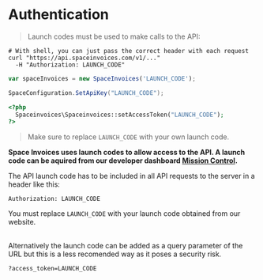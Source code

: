 # Authentication

> Launch codes must be used to make calls to the API:

```shell
# With shell, you can just pass the correct header with each request
curl "https://api.spaceinvoices.com/v1/..."
  -H "Authorization: LAUNCH_CODE"
```

```javascript
var spaceInvoices = new SpaceInvoices('LAUNCH_CODE');
```

```csharp
SpaceConfiguration.SetApiKey("LAUNCH_CODE");
```

```php
<?php
  Spaceinvoices\Spaceinvoices::setAccessToken("LAUNCH_CODE");
?>
```


> Make sure to replace `LAUNCH_CODE` with your own launch code.

__Space Invoices uses launch codes to allow access to the API. A launch code can be aquired from our developer dashboard [Mission Control](http://spaceinvoices.com/signup).__

The API launch code has to be included in all API requests to the server in a header like this:

`Authorization: LAUNCH_CODE`

<aside class="notice">You must replace <code>LAUNCH_CODE</code> with your launch code obtained from our website.</aside>

<br>

Alternatively the launch code can be added as a query parameter of the URL but this is a less recomended way as it poses a security risk.

`?access_token=LAUNCH_CODE`

<!-- <br>

PRO TIP: [Apollo UI](https://getapollo.io) uses the same access rights and launch code as Space Invoices. A user can be given access to view their account and organizations by clicking a link with a launch code in the URL. You can read more about Apollo [here](#apollo-ui). -->
